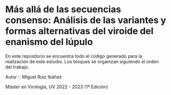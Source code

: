 # Más allá de las secuencias consenso: Análisis de las variantes y formas alternativas del viroide del enanismo del lúpulo

En este repositorio se encuentra todo el código generado para la realización de este estudio. Los bloques se organizan siguiendo el orden del trabajo.

Autor :: Miguel Ruiz Ibáñez

Máster en Virología, UV 2022 - 2023 (1ª Edición)
